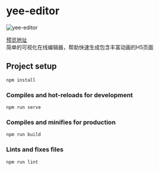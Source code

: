 # yee-editor

![yee-editor](https://ifront.net/prod/yee/yee.png "yee-title")      

[预览地址](https://ifront.net)  
简单的可视化在线编辑器，帮助快速生成包含丰富动画的H5页面

## Project setup
```
npm install
```

### Compiles and hot-reloads for development
```
npm run serve
```

### Compiles and minifies for production
```
npm run build
```

### Lints and fixes files
```
npm run lint
```
